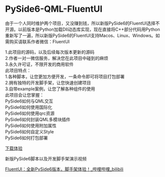 # PySide6-QML-FluentUI

由于一个人同时维护两个项目，又没赚到钱，所以新版PySide6的FluentUI选择不开源。以前版本是Python加载Dll动态库实现，现在直接将C++部分代码用Python重新写了一遍，所以新版PySide6的FluentUI支持Macos、Linux、Windows。如需购买请联系作者微信：FluentUI   

1.此项目的源码，以及后续每次版本更新的源码   
2.作者一对一微信服务，解决您在此项目中碰到的麻烦   
3.永久许可证，不限开发的商用软件   
此项目特点：   
1.各种脚本，让您更加方便开发，一条命令即可将项目打包部署   
2.拥有独特的开发脚手架，让您快速创建项目   
3.自带example案例，让您了解各种组件的使用   
此项目会让您掌握：   
PySide6如何与QML交互   
PySide6如何使用国际化   
PySide6如何使用qrc资源   
PySide6如何封装QML多模块插件   
PySide6如何使用附加属性   
PySide6如何自定义Style   
PySide6如何打包部署   

[下载体验](https://github.com/zhuzichu520/FluentUI-PySide6/releases)  

新版PySide6脚本以及开发脚手架演示视频  

[FluentUI：全新PySide6版本，脚手架体验！_哔哩哔哩_bilibili](https://www.bilibili.com/video/BV1KJ4m1573g/?spm_id_from=333.999.0.0)  
